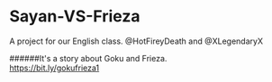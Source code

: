 # Sayan-VS-Frieza  
A project for our English class.  @HotFireyDeath and @XLegendaryX

######It's a story about Goku and Frieza.  
https://bit.ly/gokufrieza1
